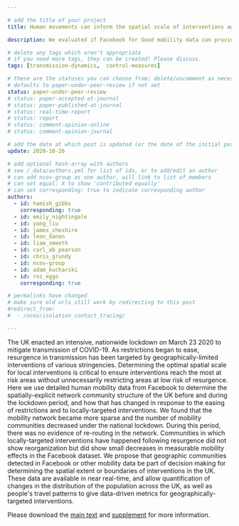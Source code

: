 ```yaml
---

# add the title of your project
title: Human movements can inform the spatial scale of interventions against COVID-19 transmission

description: We evaluated if Facebook for Good mobility data can provide information about movements within the UK during intervention periods and afterward.

# delete any tags which aren't appropriate
# if you need more tags, they can be created! Please discuss.
tags: [transmission-dynamics,  control-measures] 

# these are the statuses you can choose from; delete/uncomment as necessary
# defaults to paper-under-peer-review if not set
status: paper-under-peer-review
# status: paper-accepted-at-journal
# status: paper-published-at-journal
# status: real-time-report
# status: report
# status: comment-opinion-online
# status: comment-opinion-journal

# add the date at which post is updated (or the date of the initial post, if its the initial post) in YYYY-MM-DD
update: 2020-10-26

# add optional hash-array with authors
# see /_data/authors.yml for list of ids, or to add/edit an author
# can add ncov-group as one author, will link to list of members
# can set equal: X to show 'contributed equally'
# can set corresponding: true to indicate corresponding author
authors:
  - id: hamish_gibbs
    corresponding: true
  - id: emily_nightingale
  - id: yang_liu
  - id: james_cheshire
  - id: leon_danon
  - id: liam_smeeth
  - id: carl_ab_pearson
  - id: chris_grundy
  - id: ncov-group
  - id: adam_kucharski
  - id: roz_eggo
    corresponding: true

# permalinks have changed
# make sure old urls still work by redirecting to this post
#redirect_from:
#  - /ncov/isolation_contact_tracing/

---
```


The UK enacted an intensive, nationwide lockdown on March 23 2020 to mitigate transmission of COVID-19. As restrictions began to ease, resurgence in transmission has been targeted by geographically-limited interventions of various stringencies. Determining the optimal spatial scale for local interventions is critical to ensure interventions reach the most at risk areas without unnecessarily restricting areas at low risk of resurgence. Here we use detailed human mobility data from Facebook to determine the spatially-explicit network community structure of the UK before and during the lockdown period, and how that has changed in response to the easing of restrictions and to locally-targeted interventions. We found that the mobility network became more sparse and the number of mobility communities decreased under the national lockdown. During this period, there was no evidence of re-routing in the network. Communities in which locally-targeted interventions have happened following resurgence did not show reorganization but did show small decreases in measurable mobility effects in the Facebook dataset. We propose that geographic communities detected in Facebook or other mobility data be part of decision making for determining the spatial extent or boundaries of interventions in the UK. These data are available in near real-time, and allow quantification of changes in the distribution of the population across the UK, as well as people's travel patterns to give data-driven metrics for geographically-targeted interventions.

Please download the [main text](reports/Facebook_movement_analysis_UK-20201026.pdf) and [supplement](reports/Facebook_movement_analysis_UK-Supplemental-20201026.pdf) for more information.
